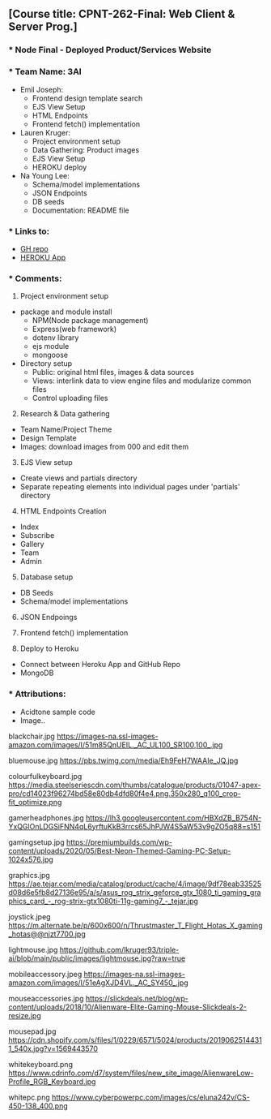 ## [Course title: CPNT-262-Final: Web Client & Server Prog.]

### * Node Final - Deployed Product/Services Website 
### * Team Name: 3AI
  + Emil Joseph: 
    + Frontend design template search
    + EJS View Setup
    + HTML Endpoints
    + Frontend fetch() implementation
  + Lauren Kruger: 
    + Project environment setup
    + Data Gathering: Product images
    + EJS View Setup
    + HEROKU deploy
  + Na Young Lee: 
    + Schema/model implementations
    + JSON Endpoints
    + DB seeds
    + Documentation: README file


### * Links to:
  + [GH repo](https://github.com/lkruger93/triple-ai)
  + [HEROKU App](https://triple-ai.herokuapp.com/)

### * Comments: 
1. Project environment setup
  + package and module install 
      - NPM(Node package management)
      - Express(web framework)
      - dotenv library
      - ejs module
      - mongoose
  + Directory setup
      - Public: original html files, images & data sources
      - Views: interlink data to view engine files and modularize common files
      - Control uploading files

2. Research & Data gathering
  + Team Name/Project Theme
  + Design Template 
  + Images: download images from 000 and edit them


3. EJS View setup 
  + Create views and partials directory
  + Separate repeating elements into individual pages under 'partials' directory


4. HTML Endpoints Creation
  + Index
  + Subscribe
  + Gallery
  + Team
  + Admin


5. Database setup 
  + DB Seeds
  + Schema/model implementations


6. JSON Endpoings

7. Frontend fetch() implementation

8. Deploy to Heroku
  + Connect between Heroku App and GitHub Repo
  + MongoDB 


   
### * Attributions: 
  + Acidtone sample code
  + Image.. 
  
  blackchair.jpg https://images-na.ssl-images-amazon.com/images/I/51m85QnUEIL._AC_UL100_SR100,100_.jpg

bluemouse.jpg https://pbs.twimg.com/media/Eh9FeH7WAAIe_JQ.jpg

colourfulkeyboard.jpg https://media.steelseriescdn.com/thumbs/catalogue/products/01047-apex-pro/cd14023f96274bd58e80db4dfd80f4e4.png.350x280_q100_crop-fit_optimize.png

gamerheadphones.jpg https://lh3.googleusercontent.com/HBXdZB_B754N-YxQGlOnLDGSiFNN4qL6yrftuKkB3rrcs65JhPJW4S5aW53v9gZO5q88=s151

gamingsetup.jpg https://premiumbuilds.com/wp-content/uploads/2020/05/Best-Neon-Themed-Gaming-PC-Setup-1024x576.jpg

graphics.jpg https://ae.tejar.com/media/catalog/product/cache/4/image/9df78eab33525d08d6e5fb8d27136e95/a/s/asus_rog_strix_geforce_gtx_1080_ti_gaming_graphics_card_-_rog-strix-gtx1080ti-11g-gaming7_-_tejar.jpg

joystick.jpeg https://m.alternate.be/p/600x600/n/Thrustmaster_T_Flight_Hotas_X_gaming_hotas@@njzt7700.jpg

lightmouse.jpg https://github.com/lkruger93/triple-ai/blob/main/public/images/lightmouse.jpg?raw=true

mobileaccessory.jpeg https://images-na.ssl-images-amazon.com/images/I/51eAgXJD4VL._AC_SY450_.jpg

mouseaccessories.jpg https://slickdeals.net/blog/wp-content/uploads/2018/10/Alienware-Elite-Gaming-Mouse-Slickdeals-2-resize.jpg

mousepad.jpg https://cdn.shopify.com/s/files/1/0229/6571/5024/products/20190625144311_540x.jpg?v=1569443570

whitekeyboard.png https://www.cdrinfo.com/d7/system/files/new_site_image/AlienwareLow-Profile_RGB_Keyboard.jpg

whitepc.png https://www.cyberpowerpc.com/images/cs/eluna242v/CS-450-138_400.png


